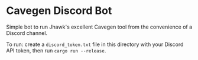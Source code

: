 # Cavegen Discord Bot

Simple bot to run Jhawk's excellent Cavegen tool from the convenience of a Discord channel.

To run: create a `discord_token.txt` file in this directory with your Discord API token, then run `cargo run --release`.
